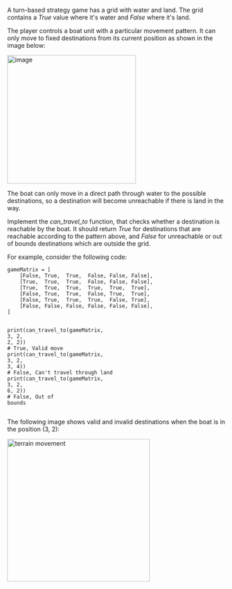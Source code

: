 <div data-v-ed1287b8="" data-v-0f3b0a46="" class="question-html-content mb-3 narrow copy-protection d-print-none"><p>A turn-based strategy game has a grid with water and land. The grid contains a <em>True</em> value where it's water and <em>False</em> where it's land.</p>
<p>The player controls a boat unit with a particular movement pattern. It can only move to fixed destinations from its current position as shown in the image below:</p>
<p>
<img width="297" alt="image" src="https://github.com/jesiolowski-wsb/GLA_klasa3_2023/assets/67168776/7968d6d7-650f-4148-9157-04ace31a433b">

</p>
<p>The boat can only move in a direct path through water to the possible destinations, so a destination will become unreachable if there is land in the way.&nbsp;</p>
<p>Implement the <em>can_travel_to</em> function, that checks whether a destination is reachable by the boat. It should return <em>True </em>for destinations that are reachable according to the pattern above, and <em>False </em>for unreachable or out of bounds destinations which are outside the grid.&nbsp;</p>
<p>For example, consider the following code:</p>
<pre><code class="language-python hljs">gameMatrix = [
    [<span class="hljs-literal">False</span>, <span class="hljs-literal">True</span>,  <span class="hljs-literal">True</span>,  <span class="hljs-literal">False</span>, <span class="hljs-literal">False</span>, <span class="hljs-literal">False</span>],
    [<span class="hljs-literal">True</span>,  <span class="hljs-literal">True</span>,  <span class="hljs-literal">True</span>,  <span class="hljs-literal">False</span>, <span class="hljs-literal">False</span>, <span class="hljs-literal">False</span>],
    [<span class="hljs-literal">True</span>,  <span class="hljs-literal">True</span>,  <span class="hljs-literal">True</span>,  <span class="hljs-literal">True</span>,  <span class="hljs-literal">True</span>,  <span class="hljs-literal">True</span>],
    [<span class="hljs-literal">False</span>, <span class="hljs-literal">True</span>,  <span class="hljs-literal">True</span>,  <span class="hljs-literal">False</span>, <span class="hljs-literal">True</span>,  <span class="hljs-literal">True</span>],
    [<span class="hljs-literal">False</span>, <span class="hljs-literal">True</span>,  <span class="hljs-literal">True</span>,  <span class="hljs-literal">True</span>,  <span class="hljs-literal">False</span>, <span class="hljs-literal">True</span>],
    [<span class="hljs-literal">False</span>, <span class="hljs-literal">False</span>, <span class="hljs-literal">False</span>, <span class="hljs-literal">False</span>, <span class="hljs-literal">False</span>, <span class="hljs-literal">False</span>],
]

<span class="hljs-built_in">print</span>(can_travel_to(gameMatrix, <span class="hljs-number">3</span>, <span class="hljs-number">2</span>, <span class="hljs-number">2</span>, <span class="hljs-number">2</span>)) <span class="hljs-comment"># True, Valid move</span>
<span class="hljs-built_in">print</span>(can_travel_to(gameMatrix, <span class="hljs-number">3</span>, <span class="hljs-number">2</span>, <span class="hljs-number">3</span>, <span class="hljs-number">4</span>)) <span class="hljs-comment"># False, Can't travel through land</span>
<span class="hljs-built_in">print</span>(can_travel_to(gameMatrix, <span class="hljs-number">3</span>, <span class="hljs-number">2</span>, <span class="hljs-number">6</span>, <span class="hljs-number">2</span>)) <span class="hljs-comment"># False, Out of bounds</span></code></pre>

<p>The following image shows valid and invalid destinations when the boat is in the position (3, 2):</p>

<p><img alt="terrain movement" height="330" sizes="(min-width: 505px) 505px, 50vw" src="/resources/media/48b1c636-9856-487a-9960-50e592424970/Terrain-PPT-pattern2_small.jpg" srcset="/resources/media/48b1c636-9856-487a-9960-50e592424970/Terrain-PPT-pattern2_small.jpg 505w, /resources/media/48b1c636-9856-487a-9960-50e592424970/Terrain-PPT-pattern2_small-378.jpg 378w" style="max-height: 330px; max-width: 560px" width="329"></p></div>
